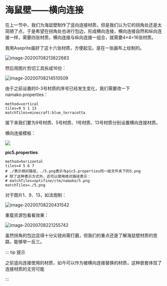 # 海鼠壁——横向连接

在上一节中，我们为海鼠壁制作了竖向连接材质，但是我们认为它的拐角处还是太简陋了点，于是希望在拐角处也进行包边，形成横向连接，横向连接自然和纵向连接一样，需要四张材质，横向连接与纵向连接一组合，就需要4×4=16张材质。

我用Aseprite画好了这十六张材质，方便起见，是在一张画布上绘制的。

![image-20200708213822683](https://i.loli.net/2020/07/28/8bxyRcm4fZp1OBI.png)

然后用图片剪切工具拆成16份：

![image-20200708214510509](https://i.loli.net/2020/07/28/nGHoPuiIX9xkzdy.png)

由于之前设置的0-3号材质的序号已经发生变化，我们需要改一下namako.properties：

```properties
method=vertical
tiles=9 5 1 13
matchTiles=minecraft:blue_terracotta
```

接下来我们要为9号材质、5号材质、1号材质、13号材质分别设置横向连接材质。

横向连接模板：

![](https://i.loli.net/2020/07/28/z64W2OhQtUVAZ7R.png)

**pic5.properties**

```properties
method=horizontal
tiles=4 5 6 7
# ./表示相对路径，./5.png表示与pic5.properties同一级文件夹下的5.png
# 除了这种表示方式外，还可以使用绝对路径表示：
# matchTiles=optifine/ctm/namako/5.png
matchTiles=./5.png
```

对于图片1、9、13，如法炮制：

![image-20200708220431542](https://i.loli.net/2020/07/28/9YDER1lb8jGwBfi.png)

重载资源包看看效果：

![image-20200708221255742](https://i.loli.net/2020/07/28/1XaKUN4QH8mqLW7.png)

虽然拐角的包边显得十分尖锐尚需打磨，但我们的重点还是了解海鼠壁材质的思路，能够举一反三。

::: tip 提示

之前竖向连接使用的材质，如今可以作为被横向连接替换的材质，这种嵌套体现了连接材质的无穷可能

:::

<br/><br/><Vssue/>